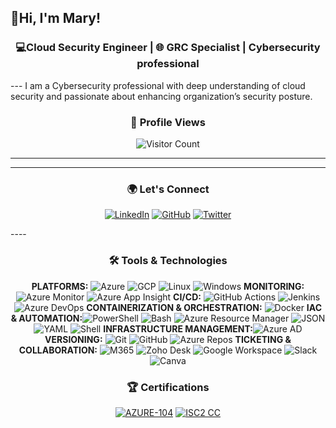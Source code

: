 ## 👋Hi, I'm Mary!

<div align="center">
  
### 💻Cloud Security Engineer | 🌐 GRC Specialist |  Cybersecurity professional

</div>
---
I am a Cybersecurity professional with deep understanding of cloud security and passionate about enhancing organization’s security posture.

<div align="center"> 
  
  ### 👀 Profile Views 
  
</div>
<div align="center">  
  
  ![Visitor Count](https://visitor-badge.laobi.icu/badge?page_id=MaryBamisile)

 </div>

 ---
 ---

 <div align="center"> 
  
### 🌍 Let's Connect


[![LinkedIn](https://img.shields.io/badge/-LinkedIn-0077B5?style=for-the-badge&logo=linkedin&logoColor=white)](https://www.linkedin.com/in/marybamisile/)
[![GitHub](https://img.shields.io/badge/-GitHub-181717?style=for-the-badge&logo=github&logoColor=white)](https://github.com/MaryBamisile)
[![Twitter](https://img.shields.io/badge/-Twitter-1DA1F2?style=for-the-badge&logo=twitter&logoColor=white)](https://twitter.com/MaryCybSec)

</div>
----
<div align="center"> 
<div align="center"> 
  
### 🛠️ Tools & Technologies


 </div>

**PLATFORMS:** ![Azure](https://img.shields.io/badge/AZURE-0078D4?style=flat&logo=microsoft-azure) ![GCP](https://img.shields.io/badge/GCP-4285F4?style=flat&logo=google-cloud) ![Linux](https://img.shields.io/badge/LINUX-FCC624?style=flat&logo=linux) ![Windows](https://img.shields.io/badge/WINDOWS-0078D6?style=flat&logo=windows) 
**MONITORING:** ![Azure Monitor](https://img.shields.io/badge/AZURE%20MONITOR-2563EB?style=flat) ![Azure App Insight](https://img.shields.io/badge/AZURE%20APP%20INSIGHT-0078D4?style=flat)
**CI/CD:** ![GitHub Actions](https://img.shields.io/badge/GITHUB%20ACTIONS-2088FF?style=flat&logo=github-actions) ![Jenkins](https://img.shields.io/badge/JENKINS-D24939?style=flat&logo=jenkins) ![Azure DevOps](https://img.shields.io/badge/AZURE%20DEVOPS-0078D7?style=flat&logo=azure-devops)
**CONTAINERIZATION & ORCHESTRATION:** ![Docker](https://img.shields.io/badge/DOCKER-2496ED?style=flat&logo=docker) 
**IAC & AUTOMATION:**![PowerShell](https://img.shields.io/badge/POWERSHELL-5391FE?style=flat&logo=powershell) ![Bash](https://img.shields.io/badge/BASH-4EAA25?style=flat&logo=gnu-bash) ![Azure Resource Manager](https://img.shields.io/badge/AZURE%20RESOURCE%20MANAGER-0078D4?style=flat&logo=microsoft-azure) ![JSON](https://img.shields.io/badge/JSON-000000?style=flat&logo=json) ![YAML](https://img.shields.io/badge/YAML-000080?style=flat&logo=yaml) ![Shell](https://img.shields.io/badge/SHELL-4EAA25?style=flat&logo=gnu-bash)
**INFRASTRUCTURE MANAGEMENT:**![Azure AD](https://img.shields.io/badge/AZURE%20AD-0078D4?style=flat&logo=microsoft-azure)
**VERSIONING:** ![Git](https://img.shields.io/badge/GIT-F05032?style=flat&logo=git) ![GitHub](https://img.shields.io/badge/GITHUB-181717?style=flat&logo=github) ![Azure Repos](https://img.shields.io/badge/AZURE%20REPOS-0078D4?style=flat&logo=azure-devops)
**TICKETING & COLLABORATION:** ![M365](https://img.shields.io/badge/MICROSOFT%20365-D83B01?style=flat&logo=microsoft) ![Zoho Desk](https://img.shields.io/badge/ZOHO%20DESK-FF4A00?style=flat&logo=zoho) ![Google Workspace](https://img.shields.io/badge/GOOGLE%20WORKSPACE-4285F4?style=flat&logo=google) ![Slack](https://img.shields.io/badge/SLACK-4A154B?style=flat&logo=slack) ![Canva](https://img.shields.io/badge/CANVA-00C4CC?style=flat&logo=canva)
  
### 🏆 Certifications

[![AZURE-104](https://img.shields.io/badge/AZURE%20ADMINISTRATOR-0078D4?style=flat&logo=microsoft-azure)](https://learn.microsoft.com/api/credentials/share/en-us/MaryBamisile-0523/AED12115C4EDC0BD?sharingId=EC7F52AD2362AAA5) 
[![ISC2 CC](https://img.shields.io/badge/ISC2%20-CC-brightgreen)](https://www.credly.com/badges/e78aaf9e-31d4-40a2-80e6-1d435eb70de5/public_url)



</div>
<!--
**MaryBamisile/MaryBamisile** is a ✨ _special_ ✨ repository because its `README.md` (this file) appears on your GitHub profile.

Here are some ideas to get you started:

- 🔭 I’m currently working on ...
- 🌱 I’m currently learning ...
- 👯 I’m looking to collaborate on ...
- 🤔 I’m looking for help with ...
- 💬 Ask me about ...
- 📫 How to reach me: ...
- 😄 Pronouns: ...
- ⚡ Fun fact: ...
-->
